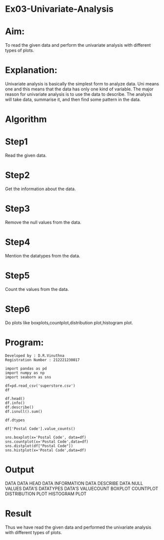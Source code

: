 # Ex03-Univariate-Analysis
# Aim:
  To read the given data and perform the univariate analysis with different types of plots.

# Explanation:
 Univariate analysis is basically the simplest form to analyze data. Uni means one and this means that the data has only one kind of variable. The major reason for  univariate analysis is to use the data to describe. The analysis will take data, summarise it, and then find some pattern in the data.

# Algorithm
# Step1
 Read the given data.

# Step2
 Get the information about the data.

# Step3
 Remove the null values from the data.

# Step4
 Mention the datatypes from the data.

# Step5
 Count the values from the data.

# Step6
 Do plots like boxplots,countplot,distribution plot,histogram plot.

# Program:
```
Developed by : D.R.Vinuthna
Registration Number : 212221230017

```
```
import pandas as pd
import numpy as np
import seaborn as sns

df=pd.read_csv('superstore.csv')
df

df.head()
df.info()
df.describe()
df.isnull().sum()

df.dtypes

df['Postal Code'].value_counts()

sns.boxplot(x='Postal Code', data=df)
sns.countplot(x='Postal Code',data=df)
sns.distplot(df["Postal Code"])
sns.histplot(x='Postal Code',data=df)

```
# Output
DATA 
DATA HEAD
DATA INFORMATION
DATA DESCRIBE
DATA NULL VALUES
DATA'S DATATYPES
DATA'S VALUECOUNT
BOXPLOT
COUNTPLOT
DISTRIBUTION PLOT
HISTOGRAM PLOT
# Result
 Thus we have read the given data and performed the univariate analysis with different types of plots.
